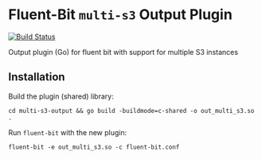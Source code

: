 # Fluent-Bit `multi-s3` Output Plugin

[![Build Status](https://travis-ci.org/rafalbigaj/fluent-bit-multi-s3.svg?branch=master)](https://travis-ci.org/rafalbigaj/fluent-bit-multi-s3)

Output plugin (Go) for fluent bit with support for multiple S3 instances

## Installation

Build the plugin (shared) library:

```shell script
cd multi-s3-output && go build -buildmode=c-shared -o out_multi_s3.so .
``` 

Run `fluent-bit` with the new plugin:

```shell script
fluent-bit -e out_multi_s3.so -c fluent-bit.conf
``` 
